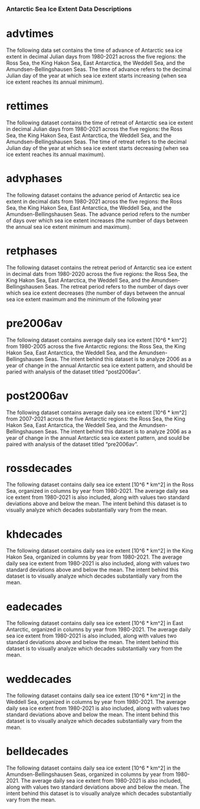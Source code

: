 ### Antarctic Sea Ice Extent Data Descriptions 
# advtimes 
The following data set contains the time of advance of Antarctic sea ice extent in decimal Julian days from 1980-2021 across the five regions: 
the Ross Sea, the King Hakon Sea, East Antarctica, the Weddell Sea, and the Amundsen-Bellingshausen Seas. The time of advance refers to the decimal 
Julian day of the year at which sea ice extent starts increasing (when sea ice extent reaches its annual minimum). 

# rettimes 
The following dataset contains the time of retreat of Antarctic sea ice extent in decimal Julian days from 1980-2021 across the five regions: 
the Ross Sea, the King Hakon Sea, East Antarctica, the Weddell Sea, and the Amundsen-Bellingshausen Seas. The time of retreat refers to the decimal 
Julian day of the year at which sea ice extent starts decreasing (when sea ice extent reaches its annual maximum). 

# advphases
The following dataset contains the advance period of Antarctic sea ice extent in decimal dats from 1980-2021 across the five regions:
the Ross Sea, the King Hakon Sea, East Antarctica, the Weddell Sea, and the Amundsen-Bellingshausen Seas. The advance period refers 
to the number of days over which sea ice extent increases (the number of days between the annual sea ice extent minimum and maximum).  

# retphases
The following dataset contains the retreat period of Antarctic sea ice extent in decimal dats from 1980-2020 across the five regions: 
the Ross Sea, the King Hakon Sea, East Antarctica, the Weddell Sea, and the Amundsen-Bellingshausen Seas. The retreat period refers to
the number of days over which sea ice extent decreases (the number of days between the annual sea ice extent maximum and the minimum of the following year 

# pre2006av 
The following dataset contains average daily sea ice extent [10^6 * km^2] from 1980-2005 across the five Antarctic regions: 
the Ross Sea, the King Hakon Sea, East Antarctica, the Weddell Sea, and the Amundsen-Bellingshausen Seas. The intent behind 
this dataset is to analyze 2006 as a year of change in the annual Antarctic sea ice extent pattern, and should be paried with analysis of the dataset titled “post2006av”.

# post2006av
The following dataset contains average daily sea ice extent [10^6 * km^2] from 2007-2021 across the five Antarctic regions: 
the Ross Sea, the King Hakon Sea, East Antarctica, the Weddell Sea, and the Amundsen-Bellingshausen Seas. The intent behind 
this dataset is to analyze 2006 as a year of change in the annual Antarctic sea ice extent pattern, and sould be paired with analysis of the dataset titled “pre2006av”.

# rossdecades
The following dataset contains daily sea ice extent [10^6 * km^2] in the Ross Sea, organized in columns by year from 1980-2021.
The average daily sea ice extent from 1980-2021 is also included, along with values two standard deviations above and below the mean.
The intent behind this dataset is to visually analyze which decades substantially vary from the mean.     

# khdecades 
The following dataset contains daily sea ice extent [10^6 * km^2] in the King Hakon Sea, organized in columns by year from 1980-2021. 
The average daily sea ice extent from 1980-2021 is also included, along with values two standard deviations above and below the mean. 
The intent behind this dataset is to visually analyze which decades substantially vary from the mean.   

# eadecades
The following dataset contains daily sea ice extent [10^6 * km^2] in East Antarctic, organized in columns by year from 1980-2021. 
The average daily sea ice extent from 1980-2021 is also included, along with values two standard deviations above and below the mean. 
The intent behind this dataset is to visually analyze which decades substantially vary from the mean.   

# weddecades
The following dataset contains daily sea ice extent [10^6 * km^2] in the Weddell Sea, organized in columns by year from 1980-2021. 
The average daily sea ice extent from 1980-2021 is also included, along with values two standard deviations above and below the mean. 
The intent behind this dataset is to visually analyze which decades substantially vary from the mean.   

# belldecades
The following dataset contains daily sea ice extent [10^6 * km^2] in the Amundsen-Bellingshausen Seas, organized in columns by year from 1980-2021. 
The average daily sea ice extent from 1980-2021 is also included, along with values two standard deviations above and below the mean. The intent behind
this dataset is to visually analyze which decades substantially vary from the mean.   

